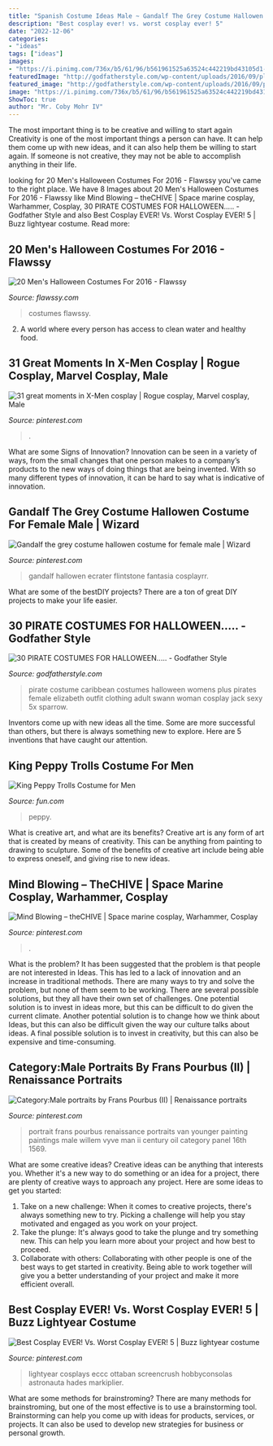 ```yaml
---
title: "Spanish Costume Ideas Male ~ Gandalf The Grey Costume Hallowen Costume For Female Male"
description: "Best cosplay ever! vs. worst cosplay ever! 5"
date: "2022-12-06"
categories:
- "ideas"
tags: ["ideas"]
images:
- "https://i.pinimg.com/736x/b5/61/96/b561961525a63524c442219bd43105d1--rogue-cosplay-marvel-cosplay.jpg"
featuredImage: "http://godfatherstyle.com/wp-content/uploads/2016/09/plus-size-womens-caribbean-pirate-costume..jpg"
featured_image: "http://godfatherstyle.com/wp-content/uploads/2016/09/plus-size-womens-caribbean-pirate-costume..jpg"
image: "https://i.pinimg.com/736x/b5/61/96/b561961525a63524c442219bd43105d1--rogue-cosplay-marvel-cosplay.jpg"
ShowToc: true
author: "Mr. Coby Mohr IV"
---
```



The most important thing is to be creative and willing to start again
Creativity is one of the most important things a person can have. It can help them come up with new ideas, and it can also help them be willing to start again. If someone is not creative, they may not be able to accomplish anything in their life.

	

		
looking for 20 Men&#039;s Halloween Costumes For 2016 - Flawssy you've came to the right place. We have 8 Images about 20 Men&#039;s Halloween Costumes For 2016 - Flawssy like Mind Blowing – theCHIVE | Space marine cosplay, Warhammer, Cosplay, 30 PIRATE COSTUMES FOR HALLOWEEN..... - Godfather Style and also Best Cosplay EVER! Vs. Worst Cosplay EVER! 5 | Buzz lightyear costume. Read more:
		
    
## 20 Men&#039;s Halloween Costumes For 2016 - Flawssy

<img loading=lazy src="http://flawssy.com/wp-content/uploads/2016/05/Halloween-costumes-as-Iron-Man.jpg" onerror="this.onerror=null;this.src='https://tse3.mm.bing.net/th?id=OIP.y_ceQYMq3gr_xUbY83FcXAHaJ4&amp;pid=15.1';" alt="20 Men&#039;s Halloween Costumes For 2016 - Flawssy">

_Source: flawssy.com_

>costumes flawssy. 

	

2. A world where every person has access to clean water and healthy food. 

    
## 31 Great Moments In X-Men Cosplay | Rogue Cosplay, Marvel Cosplay, Male

<img loading=lazy src="https://i.pinimg.com/736x/b5/61/96/b561961525a63524c442219bd43105d1--rogue-cosplay-marvel-cosplay.jpg" onerror="this.onerror=null;this.src='https://tse2.mm.bing.net/th?id=OIP.hHMQKMLh4IQNcHLvpNmJsADHEs&amp;pid=15.1';" alt="31 great moments in X-Men cosplay | Rogue cosplay, Marvel cosplay, Male">

_Source: pinterest.com_

>. 

	

What are some Signs of Innovation?
Innovation can be seen in a variety of ways, from the small changes that one person makes to a company’s products to the new ways of doing things that are being invented. With so many different types of innovation, it can be hard to say what is indicative of innovation.

    
## Gandalf The Grey Costume Hallowen Costume For Female Male | Wizard

<img loading=lazy src="https://i.pinimg.com/736x/2b/c0/57/2bc057559d68331972dc336f64d12a9c.jpg" onerror="this.onerror=null;this.src='https://tse4.mm.bing.net/th?id=OIP.g0Bz3YMD2FPgnSF3IHQphAHaKv&amp;pid=15.1';" alt="Gandalf the grey costume hallowen costume for female male | Wizard">

_Source: pinterest.com_

>gandalf hallowen ecrater flintstone fantasia cosplayrr. 

	

What are some of the bestDIY projects?
There are a ton of great DIY projects to make your life easier.

    
## 30 PIRATE COSTUMES FOR HALLOWEEN..... - Godfather Style

<img loading=lazy src="http://godfatherstyle.com/wp-content/uploads/2016/09/plus-size-womens-caribbean-pirate-costume..jpg" onerror="this.onerror=null;this.src='https://tse1.mm.bing.net/th?id=OIP.we1tighXcpfrQS-RUwZRiQHaKl&amp;pid=15.1';" alt="30 PIRATE COSTUMES FOR HALLOWEEN..... - Godfather Style">

_Source: godfatherstyle.com_

>pirate costume caribbean costumes halloween womens plus pirates female elizabeth outfit clothing adult swann woman cosplay jack sexy 5x sparrow. 

	

Inventors come up with new ideas all the time. Some are more successful than others, but there is always something new to explore. Here are 5 inventions that have caught our attention.

    
## King Peppy Trolls Costume For Men

<img loading=lazy src="https://images.fun.com/products/68797/2-1-163938/mens-king-peppy-trolls-costume-alt-2.jpg" onerror="this.onerror=null;this.src='https://tse4.mm.bing.net/th?id=OIP.9S7AniF1oI2vxC--wg-VYAHaKl&amp;pid=15.1';" alt="King Peppy Trolls Costume for Men">

_Source: fun.com_

>peppy. 

	

What is creative art, and what are its benefits?
Creative art is any form of art that is created by means of creativity. This can be anything from painting to drawing to sculpture. Some of the benefits of creative art include being able to express oneself, and giving rise to new ideas.

    
## Mind Blowing – TheCHIVE | Space Marine Cosplay, Warhammer, Cosplay

<img loading=lazy src="https://i.pinimg.com/736x/3a/9e/11/3a9e11dc6379cffc11f34626989d3fbe--cosplay-costumes-cosplay-ideas.jpg" onerror="this.onerror=null;this.src='https://tse3.mm.bing.net/th?id=OIP._rh96dOEnqLELyQioDSogwHaJ4&amp;pid=15.1';" alt="Mind Blowing – theCHIVE | Space marine cosplay, Warhammer, Cosplay">

_Source: pinterest.com_

>. 

	

What is the problem?
It has been suggested that the problem is that people are not interested in Ideas. This has led to a lack of innovation and an increase in traditional methods. There are many ways to try and solve the problem, but none of them seem to be working. There are several possible solutions, but they all have their own set of challenges. One potential solution is to invest in ideas more, but this can be difficult to do given the current climate. Another potential solution is to change how we think about Ideas, but this can also be difficult given the way our culture talks about ideas. A final possible solution is to invest in creativity, but this can also be expensive and time-consuming.

    
## Category:Male Portraits By Frans Pourbus (II) | Renaissance Portraits

<img loading=lazy src="https://i.pinimg.com/736x/2b/ef/d1/2befd1908c130ef81359d474901f477c--renaissance-portraits-man-portrait.jpg" onerror="this.onerror=null;this.src='https://tse3.mm.bing.net/th?id=OIP.vrDNY4f7yeC4GkuGg-p02AHaKe&amp;pid=15.1';" alt="Category:Male portraits by Frans Pourbus (II) | Renaissance portraits">

_Source: pinterest.com_

>portrait frans pourbus renaissance portraits van younger painting paintings male willem vyve man ii century oil category panel 16th 1569. 

	

What are some creative ideas?
Creative ideas can be anything that interests you. Whether it's a new way to do something or an idea for a project, there are plenty of creative ways to approach any project. Here are some ideas to get you started: 
1. Take on a new challenge: When it comes to creative projects, there's always something new to try. Picking a challenge will help you stay motivated and engaged as you work on your project. 
2. Take the plunge: It's always good to take the plunge and try something new. This can help you learn more about your project and how best to proceed. 
3. Collaborate with others: Collaborating with other people is one of the best ways to get started in creativity. Being able to work together will give you a better understanding of your project and make it more efficient overall.

    
## Best Cosplay EVER! Vs. Worst Cosplay EVER! 5 | Buzz Lightyear Costume

<img loading=lazy src="https://i.pinimg.com/736x/d5/ab/1a/d5ab1abb48d122394d8f7c9c9a3e75cd--buzz-costume-buzz-lightyear-costume.jpg" onerror="this.onerror=null;this.src='https://tse3.mm.bing.net/th?id=OIP.aOPM1wQH_2uQPGeRVXyLeQHaJ4&amp;pid=15.1';" alt="Best Cosplay EVER! Vs. Worst Cosplay EVER! 5 | Buzz lightyear costume">

_Source: pinterest.com_

>lightyear cosplays eccc ottaban screencrush hobbyconsolas astronauta hades markiplier. 

	

What are some methods for brainstroming?
There are many methods for brainstroming, but one of the most effective is to use a brainstorming tool. Brainstorming can help you come up with ideas for products, services, or projects. It can also be used to develop new strategies for business or personal growth.

